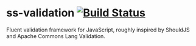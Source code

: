 # ss-validation [![Build Status](https://travis-ci.org/SkittishSlothLabs/ss-validation.svg?branch=master)](https://travis-ci.org/SkittishSlothLabs/ss-validation)
Fluent validation framework for JavaScript, roughly inspired by ShouldJS and Apache Commons Lang Validation.
